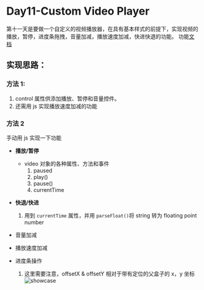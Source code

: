 # Day11-Custom Video Player

第十一天是要做一个自定义的视频播放器，在具有基本样式的前提下，实现视频的播放，暂停，进度条拖拽，音量加减，播放速度加减，快进快退的功能。
功能[文档](https://www.w3schools.com/tags/ref_av_dom.asp)

## 实现思路：

### 方法 1:

1. control 属性供添加播放、暂停和音量控件。
2. 还需用 js 实现播放速度加减的功能

### 方法 2

手动用 js 实现一下功能

- <b>播放/暂停</b>
  - video 对象的各种属性、方法和事件
    1. paused
    2. play()
    3. pause()
    4. currentTime
- <b>快退/快进</b>

  1. 用到 `currentTime` 属性，并用 `parseFloat()`将 string 转为 floating point number

- 音量加减
- 播放速度加减
- 进度条操作
  1. 这里需要注意，offsetX & offsetY 相对于带有定位的父盒子的 x，y 坐标
     ![showcase](https://img-blog.csdn.net/20180612002242162?watermark/2/text/aHR0cHM6Ly9ibG9nLmNzZG4ubmV0L3dlaXhpbl80MTM0MjU4NQ==/font/5a6L5L2T/fontsize/400/fill/I0JBQkFCMA==/dissolve/70)
